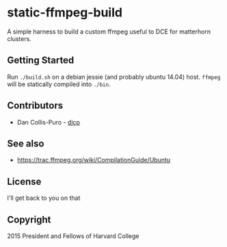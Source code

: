 # static-ffmpeg-build

A simple harness to build a custom ffmpeg useful to DCE for matterhorn
clusters.

## Getting Started

Run `./build.sh` on a debian jessie (and probably ubuntu 14.04) host. `ffmpeg`
will be statically compiled into `./bin`.

## Contributors

* Dan Collis-Puro - [djcp](https://github.com/djcp)

## See also

* https://trac.ffmpeg.org/wiki/CompilationGuide/Ubuntu

## License

I'll get back to you on that

## Copyright

2015 President and Fellows of Harvard College
